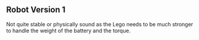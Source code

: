 Robot Version 1
---------------

Not quite stable or physically sound as the Lego needs to be much stronger
to handle the weight of the battery and the torque.


